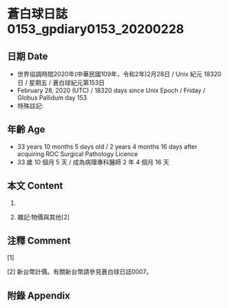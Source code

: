 [_metadata_:encoding]: - "utf-8"
[_metadata_:fileformat]: - "markdown"
[_metadata_:MIME_type]: - "text/plain"
[_metadata_:markdown_version]: - "commonmark version 0.29"
[_metadata_:markdown_spec]: - "https://spec.commonmark.org/0.29/"

# 蒼白球日誌0153_gpdiary0153_20200228 #

## 日期 Date ##

* 世界協調時間2020年(中華民國109年，令和2年)2月28日 / Unix 紀元 18320 日 / 星期五 / 蒼白球紀元第153日
* February 28, 2020 (UTC) / 18320 days since Unix Epoch / Friday / Globus Pallidum day 153
* 特殊註記:

## 年齡 Age ##

* 33 years 10 months 5 days old / 2 years 4 months 16 days after acquiring ROC Surgical Pathology Licence
* 33 歲 10 個月 5 天 / 成為病理專科醫師 2 年 4 個月 16 天

## 本文 Content ##

1. 

    
2. 雜記:物價與其他[2]

    

## 注釋 Comment ##

[1] 


[2] 新台幣計價。有關新台幣請參見蒼白球日誌0007。



## 附錄 Appendix ##

